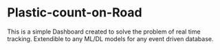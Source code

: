 # Plastic-count-on-Road

This is a simple Dashboard created to solve the problem of real time tracking. Extendible to any ML/DL models for any event driven database.
